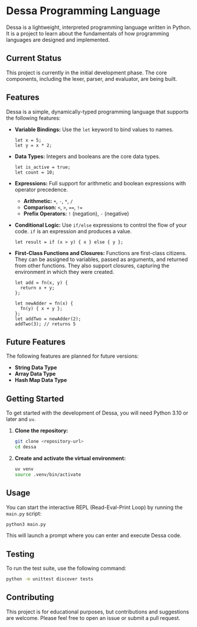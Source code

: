 # Dessa Programming Language

Dessa is a lightweight, interpreted programming language written in Python. It is a project to learn about the fundamentals of how programming languages are designed and implemented.

## Current Status

This project is currently in the initial development phase. The core components, including the lexer, parser, and evaluator, are being built.

## Features

Dessa is a simple, dynamically-typed programming language that supports the following features:

*   **Variable Bindings:** Use the `let` keyword to bind values to names.
    ```
    let x = 5;
    let y = x * 2;
    ```

*   **Data Types:** Integers and booleans are the core data types.
    ```
    let is_active = true;
    let count = 10;
    ```

*   **Expressions:** Full support for arithmetic and boolean expressions with operator precedence.
    *   **Arithmetic:** `+`, `-`, `*`, `/`
    *   **Comparison:** `<`, `>`, `==`, `!=`
    *   **Prefix Operators:** `!` (negation), `-` (negative)

*   **Conditional Logic:** Use `if/else` expressions to control the flow of your code. `if` is an expression and produces a value.
    ```
    let result = if (x > y) { x } else { y };
    ```

*   **First-Class Functions and Closures:** Functions are first-class citizens. They can be assigned to variables, passed as arguments, and returned from other functions. They also support closures, capturing the environment in which they were created.
    ```
    let add = fn(x, y) {
      return x + y;
    };

    let newAdder = fn(x) {
      fn(y) { x + y };
    };
    let addTwo = newAdder(2);
    addTwo(3); // returns 5
    ```

## Future Features

The following features are planned for future versions:

*   **String Data Type**
*   **Array Data Type**
*   **Hash Map Data Type**

## Getting Started

To get started with the development of Dessa, you will need Python 3.10 or later and `uv`.

1.  **Clone the repository:**
    ```sh
    git clone <repository-url>
    cd dessa
    ```

2.  **Create and activate the virtual environment:**
    ```sh
    uv venv
    source .venv/bin/activate
    ```

## Usage

You can start the interactive REPL (Read-Eval-Print Loop) by running the `main.py` script:

```sh
python3 main.py
```

This will launch a prompt where you can enter and execute Dessa code.

## Testing

To run the test suite, use the following command:

```sh
python -m unittest discover tests
```

## Contributing

This project is for educational purposes, but contributions and suggestions are welcome. Please feel free to open an issue or submit a pull request.